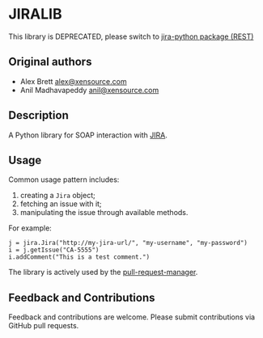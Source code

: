 # JIRALIB

This library is DEPRECATED, please switch to [jira-python package (REST)](https://pypi.python.org/pypi/jira-python/)

## Original authors

* Alex Brett <alex@xensource.com>
* Anil Madhavapeddy <anil@xensource.com>

## Description

A Python library for SOAP interaction with
[JIRA](http://www.atlassian.com/software/jira/).

## Usage

Common usage pattern includes:

1. creating a `Jira` object;
2. fetching an issue with it;
3. manipulating the issue through available methods.

For example:

    j = jira.Jira("http://my-jira-url/", "my-username", "my-password")
    i = j.getIssue("CA-5555")
    i.addComment("This is a test comment.")

The library is actively used by the
[pull-request-manager](https://github.com/xen-org/pull-request-manager).

## Feedback and Contributions

Feedback and contributions are welcome. Please submit contributions
via GitHub pull requests.
